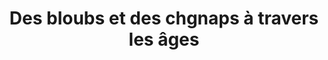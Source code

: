 ---
published: true
title: 'Des bloubs et des chgnaps à travers les âges'
collection: ailleurs
release_date: '2009-02-01 00:00:00'
image:
    user/pages/01.Emissions/ailleurs-14/ouiedire_ailleurs-14_cover-1.png: { name: ouiedire_ailleurs-14_cover-1.png, type: image/png, size: 64120, path: user/pages/01.Emissions/ailleurs-14/ouiedire_ailleurs-14_cover-1.png }
number: '14'
slug: ailleurs-14
taxonomy:
    dj: Bacalao
    artist: ['Aaron Spectre', 'André Popp', Bacalao, 'Boards Of Canada', Daphnièle, Datassette, 'Digital Sanctity', 'Dj Rainbow Ejaculation', 'Dorothy''s Magic Bag', Eustachian, Flashbulb, 'François De Roubaix', 'Fun Fun', 'Gangpol Und Mit', Glowstyx, Goblin, 'Hazel Nuts Chocolate', 'Jean-Batiste Mondino', Kiz80470, 'Mr. Catra', 'Philippe Sarde', Plague, 'Rondo Veneziano', 'Ronny Schmidt', Squarepusher, Tangible, 'Ted Atking & Alain Feanch', Thiazitch, 'Tyrone Brunson', UNYX, 'Vernon LeNoir', 'Vladimir Cosma', 'Wayne & Nick', 'Wendy Carlos', Wisp]
playlists:
    - { title: null, tracks: [{ timecode: '00:00:00', artists: [Bacalao], title: 'Intro Ouïedire' }, { timecode: '00:01:14', artists: ['Ronny Schmidt'], title: 'Stapelfahrer Klaus (générique)' }, { timecode: '00:01:57', artists: [Squarepusher], title: 'Illegal Dustbin' }, { timecode: '00:03:06', artists: ['Mr. Catra'], title: 'Vem Nhanha' }, { timecode: '00:05:00', artists: ['Ted Atking & Alain Feanch'], title: 'Childrens Carnival' }, { timecode: '00:05:54', artists: ['Fun Fun'], title: 'Happy Station' }, { timecode: '00:07:47', artists: [UNYX], title: feat. }, { timecode: '00:09:10', artists: [Kiz80470], title: 'Clash Rapeur du 92' }, { timecode: '00:09:56', artists: [Plague], title: Happyfuckingnutsacktumor }, { timecode: '00:10:35', artists: ['Tyrone Brunson'], title: 'The Smurf' }, { timecode: '00:12:59', artists: ['Philippe Sarde'], title: 'Tijuana Haute' }, { timecode: '00:14:35', artists: ['Rondo Veneziano'], title: 'Odissea Veneziana' }, { timecode: '00:16:12', artists: [Eustachian], title: 'Bayshore Terror' }, { timecode: '00:17:55', artists: [Goblin], title: Tenebre }, { timecode: '00:19:47', artists: [Datassette], title: 'Science Pipe' }, { timecode: '00:21:59', artists: [Daphnièle], title: 'Pour l''Amour d''un Dauphin' }, { timecode: '00:22:17', artists: [Flashbulb], title: 'Lawn Wake IV' }, { timecode: '00:24:23', artists: ['Digital Sanctity'], title: 'Yo Joe (trainer)' }, { timecode: '00:25:12', artists: [Bacalao], title: 'Jean-Jacques Perrey vs. Busta Rhymes' }, { timecode: '00:26:03', artists: ['Dorothy''s Magic Bag'], title: 'Silla Sill (Paza Rahm remix)' }, { timecode: '00:28:45', artists: ['Dj Rainbow Ejaculation'], title: 'Hangin Low' }, { timecode: '00:31:39', artists: [Glowstyx], title: Bunny }, { timecode: '00:33:36', artists: ['André Popp'], title: 'Ballade à la Rose' }, { timecode: '00:34:18', artists: ['Jean-Batiste Mondino'], title: 'La Danse des Mots' }, { timecode: '00:35:30', artists: [Bacalao], title: 'Eminem vs. Steel Guitar' }, { timecode: '00:36:38', artists: ['Aaron Spectre'], title: 'Suck yer Papa' }, { timecode: '00:37:40', artists: ['Wendy Carlos'], title: 'Two-Part Invention in F Major' }, { timecode: '00:38:18', artists: [Tangible], title: Kojack }, { timecode: '00:40:42', artists: [Thiazitch], title: Binjoum }, { timecode: '00:42:33', artists: [Bacalao], title: 'Gianfranco Reverberi vs. Mireille Mathieu' }, { timecode: '00:43:13', artists: ['Hazel Nuts Chocolate'], title: 'Yasai Soup No Uta' }, { timecode: '00:44:32', artists: [Wisp], title: 'In Round' }, { timecode: '00:47:09', artists: ['Gangpol Und Mit'], title: 'Balatchi Basquetcha' }, { timecode: '00:49:21', artists: ['François De Roubaix'], title: 'Au Pays des Cubes' }, { timecode: '00:51:28', artists: ['Vernon LeNoir'], title: Peloponnes }, { timecode: '00:52:49', artists: ['Vladimir Cosma'], title: 'Les Demoiselles de Province' }, { timecode: '00:54:51', artists: ['Wayne & Nick'], title: Dadoodat }, { timecode: '01:03:24', artists: ['Boards Of Canada'], title: 'Close 3' }] }
presentation: " La plupart de la musique électronique que j'aime depuis mon enfance... Certains de ces morceaux pourraient éventuellement paraître ringards à des oreilles fragiles; par contre, d'autres de ces morceaux sont carrément mauvais! =) ... Mais rien n'est trop ringard pour inspirer un musicien. Il y a du bon dans toutes musiques. Le problème, ce n'est pas les ingrédients, mais ce que vous cuisinez avec... Alors j'espère que vous apprécierez ce mix et en tirerez ce qui pourrait être bon.\n\n[www.bacalao.ch](http://bacalao.ch)"
image_hd:
    user/pages/01.Emissions/ailleurs-14/ouiedire_ailleurs-14_cover_hd.png: { name: ouiedire_ailleurs-14_cover_hd.png, type: image/png, size: 64120, path: user/pages/01.Emissions/ailleurs-14/ouiedire_ailleurs-14_cover_hd.png }

---